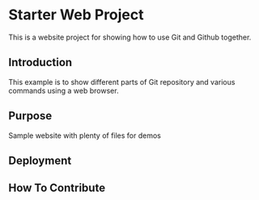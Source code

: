 # Starter Web Project

This is a website project for showing how to use Git and Github together.

## Introduction

This example is to show different parts of Git repository and various commands using a web browser.

## Purpose

Sample website with plenty of files for demos

## Deployment

## How To Contribute